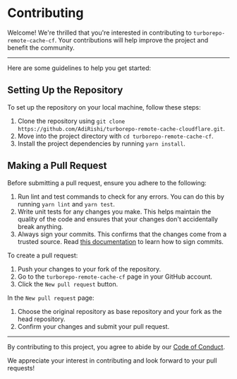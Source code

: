 # Contributing

Welcome! We're thrilled that you're interested in contributing to `turborepo-remote-cache-cf`. Your contributions will help improve the project and benefit the community.

---

Here are some guidelines to help you get started:

## Setting Up the Repository

To set up the repository on your local machine, follow these steps:

1. Clone the repository using `git clone https://github.com/AdiRishi/turborepo-remote-cache-cloudflare.git`.
2. Move into the project directory with `cd turborepo-remote-cache-cf`.
3. Install the project dependencies by running `yarn install`.

## Making a Pull Request

Before submitting a pull request, ensure you adhere to the following:

1. Run lint and test commands to check for any errors. You can do this by running `yarn lint` and `yarn test`.
2. Write unit tests for any changes you make. This helps maintain the quality of the code and ensures that your changes don't accidentally break anything.
3. Always sign your commits. This confirms that the changes come from a trusted source. Read [this documentation](https://docs.github.com/en/authentication/managing-commit-signature-verification/about-commit-signature-verification) to learn how to sign commits.

To create a pull request:

1. Push your changes to your fork of the repository.
2. Go to the `turborepo-remote-cache-cf` page in your GitHub account.
3. Click the `New pull request` button.

In the `New pull request` page:

1. Choose the original repository as base repository and your fork as the head repository.
2. Confirm your changes and submit your pull request.

---

By contributing to this project, you agree to abide by our [Code of Conduct](./CODE_OF_CONDUCT.md).

We appreciate your interest in contributing and look forward to your pull requests!
